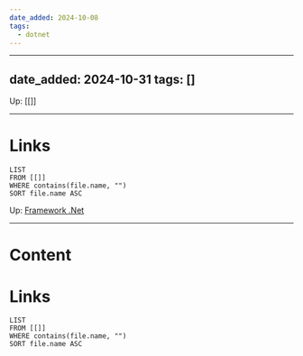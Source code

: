```yaml
---
date_added: 2024-10-08
tags:
  - dotnet
---
```

---
date_added: 2024-10-31
tags: []
---
Up: [[]]
___
 
# Links
```dataview
LIST
FROM [[]]
WHERE contains(file.name, "")
SORT file.name ASC
```
Up: [Framework .Net](Framework%20.Net.md)
___
# Content
# Links
```dataview
LIST
FROM [[]]
WHERE contains(file.name, "")
SORT file.name ASC
```
